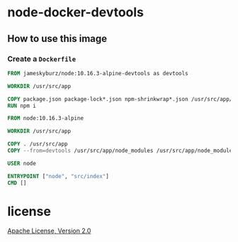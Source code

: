 # node-docker-devtools

## How to use this image

### Create a `Dockerfile`

```dockerfile
FROM jameskyburz/node:10.16.3-alpine-devtools as devtools

WORKDIR /usr/src/app

COPY package.json package-lock*.json npm-shrinkwrap*.json /usr/src/app/
RUN npm i

FROM node:10.16.3-alpine

WORKDIR /usr/src/app

COPY . /usr/src/app
COPY --from=devtools /usr/src/app/node_modules /usr/src/app/node_modules

USER node

ENTRYPOINT ["node", "src/index"]
CMD []
```
# license
[Apache License, Version 2.0](LICENSE)
